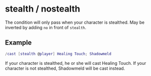 # stealth / nostealth

The condition will only pass when your character is stealthed. May be inverted by adding `no` in front of `stealth`.

## Example

```lua
/cast [stealth @player] Healing Touch; Shadowmeld
```

If your character is stealthed, he or she will cast Healing Touch. If your character is not stealthed, Shadowmeld will be cast instead.
